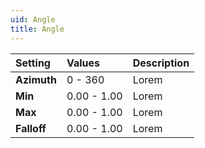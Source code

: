 ```yaml
---
uid: Angle
title: Angle
---
```


| Setting     | Values      | Description |
| :---------- | :---------- | :---------- |
| **Azimuth** | 0 - 360     | Lorem |
| **Min**     | 0.00 - 1.00 | Lorem |
| **Max**     | 0.00 - 1.00 | Lorem |
| **Falloff** | 0.00 - 1.00 | Lorem |




